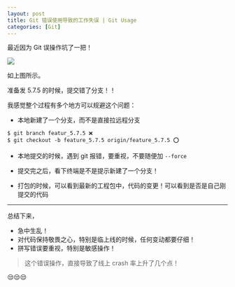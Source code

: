```yaml
---
layout: post
title: Git 错误使用导致的工作失误 | Git Usage
categories: [Git]
---
```


最近因为 Git 误操作坑了一把！

![](https://fangr-cc-image.oss-cn-beijing.aliyuncs.com/18-8-16/9699135.jpg)

<!-- more -->

如上图所示。

准备发 5.7.5 的时候，提交错了分支！！

我感觉整个过程有多个地方可以规避这个问题：

* 本地新建了一个分支，而不是直接拉远程分支
```
$ git branch featur_5.7.5 ❌
$ git checkout -b feature_5.7.5 origin/feature_5.7.5 ⭕️
```

* 本地提交的时候，遇到 git 报错，要重视，不要随便加 `--force`

* 提交完之后，看下终端是不是提示新建了一个分支！

* 打包的时候，可以看到最新的工程包中，代码的变更！可以看到是否是自己刚提交的代码

---
总结下来，

- 急中生乱！
- 对代码保持敬畏之心，特别是临上线的时候，任何变动都要仔细！
- 拼写错误要重视，特别是敏感操作！

> 这个错误操作，直接导致了线上 crash 率上升了几个点！

😒😒😒

